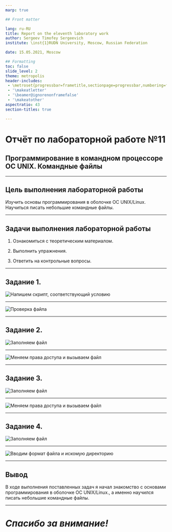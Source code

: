 ```yaml
---
marp: true

## Front matter

lang: ru-RU
title: Report on the eleventh laboratory work
author: Sergeev Timofey Sergeevich
institute: \inst{1}RUDN University, Moscow, Russian Federation

date: 15.05.2021, Moscow

## Formatting
toc: false
slide_level: 2
theme: metropolis
header-includes: 
 - \metroset{progressbar=frametitle,sectionpage=progressbar,numbering=fraction}
 - '\makeatletter'
 - '\beamer@ignorenonframefalse'
 - '\makeatother'
aspectratio: 43
section-titles: true

---
```


# Отчёт по лабораторной работе №11
## Программирование в командном процессоре ОС UNIX. Командные файлы

---

## Цель выполнения лабораторной работы

Изучить основы программирования в оболочке ОС UNIX/Linux. Научиться писать небольшие командные файлы.

---

## Задачи выполнения лабораторной работы

1. Ознакомиться с теоретическим материалом.

2. Выполнить упражнения.

3. Ответить на контрольные вопросы.

---

## Задание 1. 

![Напишем скрипт, соответствующий условию](imagesforlw№11/image5.jpg)

---

![Проверка файла](imagesforlw№11/image6.jpg)

---

## Задание 2. 

![Заполняем файл](imagesforlw№11/image8.jpg)

---

![Меняем права доступа и вызываем файл](imagesforlw№11/image9.jpg)

---

## Задание 3. 

![Заполняем файл](imagesforlw№11/image12.jpg) 

---

![Меняем права доступа и вызываем файл](imagesforlw№11/image13.jpg)

---

## Задание 4. 
![Заполняем файл](imagesforlw№11/image15.jpg)

---

![Вводим формат файла и искомую директорию](imagesforlw№11/image17.jpg)

---

## Вывод

В ходе выполнения поставленных задач я начал знакомство с основами программирования в оболочке ОС UNIX/Linux., а именно научился писать небольшие командные файлы.

---

# ***Спасибо за внимание!***


